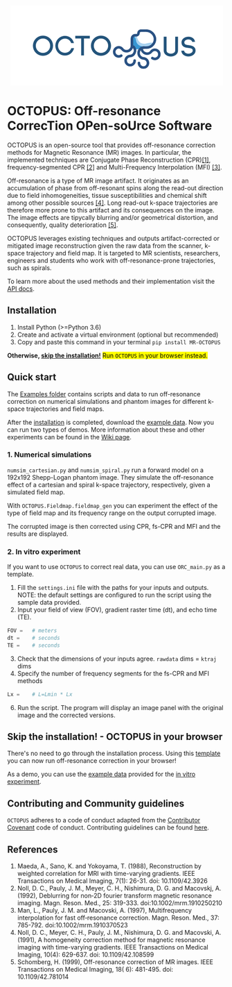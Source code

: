 <p align="center">
<img src="OCTOPUSLogo_Rect.png"/>
</p>

# OCTOPUS: Off-resonance CorrecTion OPen-soUrce Software
OCTOPUS is an open-source tool that provides off-resonance correction  methods for  Magnetic Resonance (MR) images. In particular, the implemented techniques are Conjugate Phase Reconstruction (CPR)[[1]](#references), frequency-segmented CPR [[2]](#references) and Multi-Frequency Interpolation (MFI) [[3]](#references).

Off-resonance is a type of MR image artifact. It originates as an accumulation of phase from off-resonant spins along the read-out direction due to field inhomogeneities, tissue susceptibilities and chemical shift among other possible sources [[4]](#references). Long read-out k-space trajectories are therefore more prone to this artifact and its consequences on the image. The image effects are tipycally blurring and/or geometrical distortion, and consequently, quality deterioration [[5]](#references).

OCTOPUS leverages existing techniques and outputs artifact-corrected or mitigated image reconstruction given the raw data from the scanner, k-space trajectory and field map. It is targeted to MR scientists, researchers, engineers and students who work with off-resonance-prone trajectories, such as spirals.

To learn more about the used methods and their implementation visit the [API docs][api-docs].

## Installation
1. Install Python (>=Python 3.6)
2. Create and activate a virtual environment (optional but recommended)
3. Copy and paste this command in your terminal
```pip install MR-OCTOPUS```

**Otherwise, [skip the installation!]** <mark>Run `OCTOPUS` in your browser instead.</mark>

## Quick start
The [Examples folder] contains scripts and data to run off-resonance correction on numerical simulations and phantom images for different k-space trajectories and field maps.

After the [installation] is completed, download the [example data]. Now you can run two types of demos. More information about these and other experiments can be found in the [Wiki page].

### 1. Numerical simulations

`numsim_cartesian.py` and `numsim_spiral.py` run a forward model on a 192x192 Shepp-Logan phantom image. They simulate the off-resonance effect of a cartesian and spiral k-space trajectory, respectively, given a simulated field map.

With `OCTOPUS.Fieldmap.fieldmap_gen` you can experiment the effect of the type of field map and its frequency range on the output corrupted image.

The corrupted image is then corrected using CPR, fs-CPR and MFI and the results are displayed.

### 2. In vitro experiment
If you want to use `OCTOPUS` to correct real data, you can use `ORC_main.py` as a template.
1. Fill the `settings.ini` file with the paths for your inputs and outputs. NOTE: the default settings are configured to run the script using the sample data provided.
2. Input your field of view (FOV), gradient raster time (dt), and echo time (TE).
```python
FOV =   # meters
dt =    # seconds
TE =    # seconds
```
3. Check that the dimensions of your inputs agree.
	`rawdata` dims = `ktraj` dims
5. Specify the number of frequency segments for the fs-CPR and MFI methods
```python
Lx =    # L=Lmin * Lx
```
6. Run the script.
The program will display an image panel with the original image and the corrected versions.

## Skip the installation! - OCTOPUS in your browser

There's no need to go through the installation process. Using this [template][colab-template] you can now run off-resonance correction in your browser!

As a demo, you can use the [example data] provided for the [in vitro experiment].

## Contributing and Community guidelines
`OCTOPUS` adheres to a code of conduct adapted from the [Contributor Covenant] code of conduct.
Contributing guidelines can be found [here][contrib-guidelines].

## References
1. Maeda, A., Sano, K. and Yokoyama, T. (1988), Reconstruction by weighted correlation for MRI with time-varying gradients. IEEE Transactions on Medical Imaging, 7(1): 26-31. doi: 10.1109/42.3926
2. Noll, D. C., Pauly, J. M., Meyer, C. H., Nishimura, D. G. and Macovskj, A. (1992), Deblurring for non‐2D fourier transform magnetic resonance imaging. Magn. Reson. Med., 25: 319-333. doi:10.1002/mrm.1910250210
3. Man, L., Pauly, J. M. and Macovski, A. (1997), Multifrequency interpolation for fast off‐resonance correction. Magn. Reson. Med., 37: 785-792. doi:10.1002/mrm.1910370523
4. Noll, D. C., Meyer, C. H., Pauly, J. M., Nishimura, D. G. and Macovski, A. (1991), A homogeneity correction method for magnetic resonance imaging with time-varying gradients. IEEE Transactions on Medical Imaging, 10(4): 629-637. doi: 10.1109/42.108599
5. Schomberg, H. (1999), Off-resonance correction of MR images. IEEE Transactions on Medical Imaging, 18( 6): 481-495. doi: 10.1109/42.781014

[api-docs]: https://mr-octopus.readthedocs.io/en/latest/
[Contributor Covenant]: http://contributor-covenant.org
[contrib-guidelines]: https://github.com/imr-framework/OCTOPUS/blob/master/CONTRIBUTING.md
[installation]: #installation
[in vitro experiment]: #2-in-vitro-experiment
[Examples folder]: https://github.com/imr-framework/OCTOPUS/tree/master/OCTOPUS/Examples
[example data]: https://github.com/imr-framework/OCTOPUS/blob/master/OCTOPUS/Examples/examples_zip.zip
[colab-template]: https://colab.research.google.com/drive/1hEIj5LaF19yOaWkSqi2uWXyy3u6UgKoP?usp=sharing
[skip the installation!]: #skip-the-installation---octopus-in-your-browser
[Wiki page]: https://github.com/imr-framework/OCTOPUS/wiki

